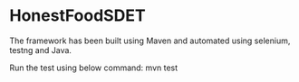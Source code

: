 # HonestFoodSDET

The framework has been built using Maven and automated using selenium, testng and Java.

Run the test using below command:
mvn test
